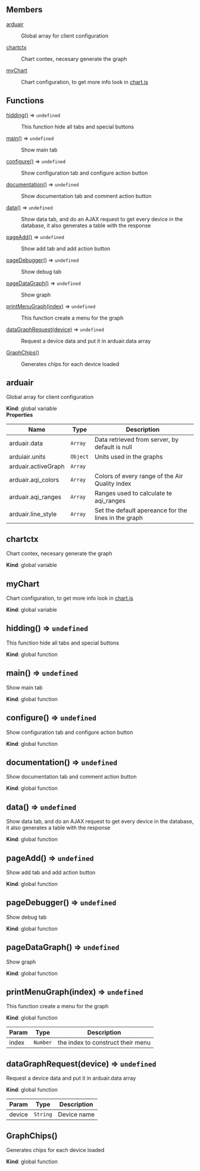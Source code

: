 ## Members

<dl>
<dt><a href="#arduair">arduair</a></dt>
<dd><p>Global array for client configuration</p>
</dd>
<dt><a href="#chartctx">chartctx</a></dt>
<dd><p>Chart contex, necesary  generate the graph</p>
</dd>
<dt><a href="#myChart">myChart</a></dt>
<dd><p>Chart configuration, to get more info look in <a href="http://www.chartjs.org/">chart.js</a></p>
</dd>
</dl>

## Functions

<dl>
<dt><a href="#hidding">hidding()</a> ⇒ <code>undefined</code></dt>
<dd><p>This function hide all tabs and special buttons</p>
</dd>
<dt><a href="#main">main()</a> ⇒ <code>undefined</code></dt>
<dd><p>Show main tab</p>
</dd>
<dt><a href="#configure">configure()</a> ⇒ <code>undefined</code></dt>
<dd><p>Show configuration tab and configure action button</p>
</dd>
<dt><a href="#documentation">documentation()</a> ⇒ <code>undefined</code></dt>
<dd><p>Show documentation tab and comment action button</p>
</dd>
<dt><a href="#data">data()</a> ⇒ <code>undefined</code></dt>
<dd><p>Show data tab, and do an AJAX request to get every device in the database, it also generates a table with the response</p>
</dd>
<dt><a href="#pageAdd">pageAdd()</a> ⇒ <code>undefined</code></dt>
<dd><p>Show add tab and add action button</p>
</dd>
<dt><a href="#pageDebugger">pageDebugger()</a> ⇒ <code>undefined</code></dt>
<dd><p>Show debug tab</p>
</dd>
<dt><a href="#pageDataGraph">pageDataGraph()</a> ⇒ <code>undefined</code></dt>
<dd><p>Show graph</p>
</dd>
<dt><a href="#printMenuGraph">printMenuGraph(index)</a> ⇒ <code>undefined</code></dt>
<dd><p>This function create a menu for the graph</p>
</dd>
<dt><a href="#dataGraphRequest">dataGraphRequest(device)</a> ⇒ <code>undefined</code></dt>
<dd><p>Request a device data and put it in arduair.data array</p>
</dd>
<dt><a href="#GraphChips">GraphChips()</a></dt>
<dd><p>Generates chips for each device loaded</p>
</dd>
</dl>

<a name="arduair"></a>

## arduair
Global array for client configuration

**Kind**: global variable  
**Properties**

| Name | Type | Description |
| --- | --- | --- |
| arduair.data | <code>Array</code> | Data retrieved from server, by default is null |
| arduiair.units | <code>Object</code> | Units used in the graphs |
| arduair.activeGraph | <code>Array</code> |  |
| arduair.aqi_colors | <code>Array</code> | Colors of every range of the Air Quality index |
| arduair.aqi_ranges | <code>Array</code> | Ranges used to calculate te aqi_ranges |
| arduair.line_style | <code>Array</code> | Set the default apereance for the lines in the graph |

<a name="chartctx"></a>

## chartctx
Chart contex, necesary  generate the graph

**Kind**: global variable  
<a name="myChart"></a>

## myChart
Chart configuration, to get more info look in [chart.js](http://www.chartjs.org/)

**Kind**: global variable  
<a name="hidding"></a>

## hidding() ⇒ <code>undefined</code>
This function hide all tabs and special buttons

**Kind**: global function  
<a name="main"></a>

## main() ⇒ <code>undefined</code>
Show main tab

**Kind**: global function  
<a name="configure"></a>

## configure() ⇒ <code>undefined</code>
Show configuration tab and configure action button

**Kind**: global function  
<a name="documentation"></a>

## documentation() ⇒ <code>undefined</code>
Show documentation tab and comment action button

**Kind**: global function  
<a name="data"></a>

## data() ⇒ <code>undefined</code>
Show data tab, and do an AJAX request to get every device in the database, it also generates a table with the response

**Kind**: global function  
<a name="pageAdd"></a>

## pageAdd() ⇒ <code>undefined</code>
Show add tab and add action button

**Kind**: global function  
<a name="pageDebugger"></a>

## pageDebugger() ⇒ <code>undefined</code>
Show debug tab

**Kind**: global function  
<a name="pageDataGraph"></a>

## pageDataGraph() ⇒ <code>undefined</code>
Show graph

**Kind**: global function  
<a name="printMenuGraph"></a>

## printMenuGraph(index) ⇒ <code>undefined</code>
This function create a menu for the graph

**Kind**: global function  

| Param | Type | Description |
| --- | --- | --- |
| index | <code>Number</code> | the index to construct their menu |

<a name="dataGraphRequest"></a>

## dataGraphRequest(device) ⇒ <code>undefined</code>
Request a device data and put it in arduair.data array

**Kind**: global function  

| Param | Type | Description |
| --- | --- | --- |
| device | <code>String</code> | Device name |

<a name="GraphChips"></a>

## GraphChips()
Generates chips for each device loaded

**Kind**: global function  
